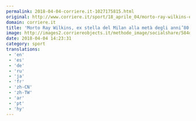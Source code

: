 ```yaml
---
permalink: 2018-04-04-corriere.it-1027175815.html
original: http://www.corriere.it/sport/18_aprile_04/morto-ray-wilkins-ex-stella-milan-chelsea-dell-inghilterra-fa3bebe4-3809-11e8-8e5f-085098492e12.shtml
domain: corriere.it
title: 'Morto Ray Wilkins, ex stella del Milan alla metà degli anni’80 Video'
image: http://images2.corriereobjects.it/methode_image/socialshare/584d64b0-380a-11e8-8e5f-085098492e12.jpg
date: 2018-04-04 14:23:31
category: sport
translations: 
 - 'en'
 - 'es'
 - 'de'
 - 'ru'
 - 'ja'
 - 'fr'
 - 'zh-CN'
 - 'zh-TW'
 - 'ar'
 - 'pt'
 - 'hy'
---
```


